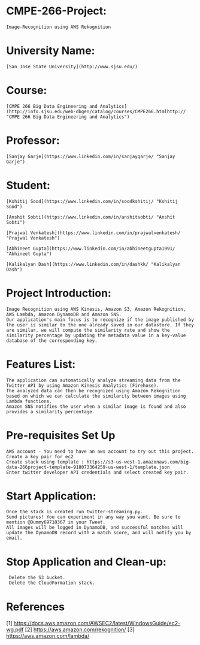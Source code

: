 # CMPE-266-Project: 
    Image-Recognition using AWS Rekognition

# University Name: 
    [San Jose State University](http://www.sjsu.edu/)

# Course: 
    [CMPE 266 Big Data Engineering and Analytics](http://info.sjsu.edu/web-dbgen/catalog/courses/CMPE266.htmlhttp:// "CMPE 266 Big Data Engineering and Analytics")

# Professor: 
    [Sanjay Garje](https://www.linkedin.com/in/sanjaygarje/ "Sanjay Garje")

# Student: 
    [Kshitij Sood](https://www.linkedin.com/in/soodkshitij/ "Kshitij Sood")

    [Anshit Sobti](https://www.linkedin.com/in/anshitsobti/ "Anshit Sobti")

    [Prajwal Venkatesh](https://www.linkedin.com/in/prajwalvenkatesh/ "Prajwal Venkatesh")

    [Abhineet Gupta](https://www.linkedin.com/in/abhineetgupta1991/ "Abhineet Gupta")

    [Kalikalyan Dash](https://www.linkedin.com/in/dashkk/ "Kalikalyan Dash")
  
# Project Introduction: 
    Image Recognition using AWS Kinesis, Amazon S3, Amazon Rekognition, AWS Lambda, Amazon DynamoDB and Amazon SNS.
	Our application's main focus is to recognize if the image published by the user is similar to the one already saved in our datastore. If they are similar, we will compute the similarity rate and show the similarity percentage by updating the metadata value in a key-value database of the corresponding key.

# Features List:
    The application can automatically analyze streaming data from the Twitter API by using Amazon Kinesis Analytics (Firehose). 
	The analyzed data can then be recognized using Amazon Rekognition based on which we can calculate the similarity between images using Lambda functions.
	Amazon SNS notifies the user when a similar image is found and also provides a similarity percentage.
# Pre-requisites Set Up 
	AWS account - You need to have an aws account to try out this project.
	Create a key pair for ec2
	Create stack using template : https://s3-us-west-1.amazonaws.com/big-data-266project-template-918073364259-us-west-1/template.json
	Enter twitter developer API credentials and select created key pair.
# Start Application:
	Once the stack is created run twitter-streaming.py.
	Send pictures! You can experiment in any way you want. Be sure to mention @Dummy69710367 in your Tweet.
	All images will be logged in DynamoDB, and successful matches will update the DynamoDB record with a match score, and will notify you by email.
    

# Stop Application and Clean-up:
	 Delete the S3 bucket.
	 Delete the CloudFormation stack.
# References
[1] https://docs.aws.amazon.com/AWSEC2/latest/WindowsGuide/ec2-wg.pdf
[2] https://aws.amazon.com/rekognition/
[3] https://aws.amazon.com/lambda/

